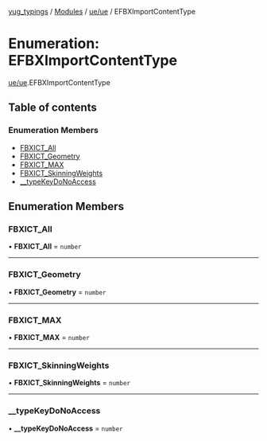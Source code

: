 [yug_typings](../README.md) / [Modules](../modules.md) / [ue/ue](../modules/ue_ue.md) / EFBXImportContentType

# Enumeration: EFBXImportContentType

[ue/ue](../modules/ue_ue.md).EFBXImportContentType

## Table of contents

### Enumeration Members

- [FBXICT\_All](ue_ue.EFBXImportContentType.md#fbxict_all)
- [FBXICT\_Geometry](ue_ue.EFBXImportContentType.md#fbxict_geometry)
- [FBXICT\_MAX](ue_ue.EFBXImportContentType.md#fbxict_max)
- [FBXICT\_SkinningWeights](ue_ue.EFBXImportContentType.md#fbxict_skinningweights)
- [\_\_typeKeyDoNoAccess](ue_ue.EFBXImportContentType.md#__typekeydonoaccess)

## Enumeration Members

### FBXICT\_All

• **FBXICT\_All** = `number`

___

### FBXICT\_Geometry

• **FBXICT\_Geometry** = `number`

___

### FBXICT\_MAX

• **FBXICT\_MAX** = `number`

___

### FBXICT\_SkinningWeights

• **FBXICT\_SkinningWeights** = `number`

___

### \_\_typeKeyDoNoAccess

• **\_\_typeKeyDoNoAccess** = `number`

